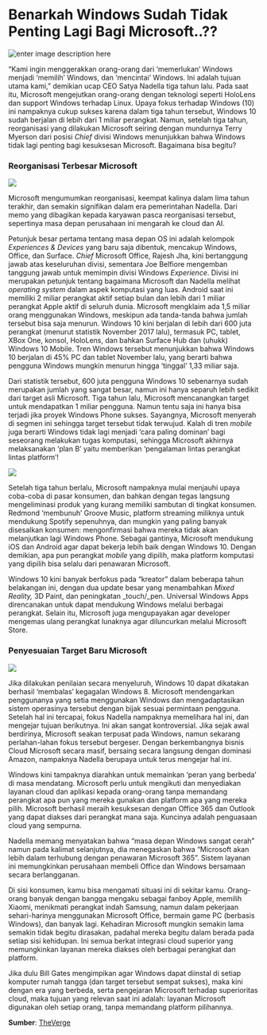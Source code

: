 # Benarkah Windows Sudah Tidak Penting Lagi Bagi Microsoft..??

![enter image description here](https://winpoin.com/wp-content/uploads/2017/11/satyanadella.jpg)

“Kami ingin menggerakkan orang-orang dari ‘memerlukan’ Windows menjadi ‘memilih’ Windows, dan ‘mencintai’ Windows. Ini adalah tujuan utama kami,” demikian ucap CEO Satya Nadella tiga tahun lalu. Pada saat itu, Microsoft mengejutkan orang-orang dengan teknologi seperti HoloLens dan support Windows terhadap Linux. Upaya fokus terhadap Windows (10) ini nampaknya cukup sukses karena dalam tiga tahun tersebut, Windows 10 sudah berjalan di lebih dari 1 miliar perangkat. Namun, setelah tiga tahun, reorganisasi yang dilakukan Microsoft seiring dengan mundurnya Terry Myerson dari posisi _Chief_ divisi Windows menunjukkan bahwa Windows tidak lagi penting bagi kesuksesan Microsoft. Bagaimana bisa begitu?

### **Reorganisasi Terbesar Microsoft**

![](https://winpoin.com/wp-content/uploads/2018/04/43C9F2B600000578-4845126-image-a-37_1504300955513.jpg)

Microsoft mengumumkan reorganisasi, keempat kalinya dalam lima tahun terakhir, dan semakin signifikan dalam era pemerintahan Nadella. Dari memo yang dibagikan kepada karyawan pasca reorganisasi tersebut, sepertinya masa depan perusahaan ini mengarah ke cloud dan AI.

Petunjuk besar pertama tentang masa depan OS ini adalah kelompok _Experiences & Devices_ yang baru saja dibentuk, mencakup Windows, Office, dan Surface. _Chief_ Microsoft Office, Rajesh Jha, kini bertanggung jawab atas keseluruhan divisi, sementara Joe Belfiore mengemban tanggung jawab untuk memimpin divisi Windows _Experience_. Divisi ini merupakan petunjuk tentang bagaimana Microsoft dan Nadella melihat _operating system_ dalam aspek komputasi yang luas. Android saat ini memiliki 2 miliar perangkat aktif setiap bulan dan lebih dari 1 miliar perangkat Apple aktif di seluruh dunia. Microsoft mengklaim ada 1,5 miliar orang menggunakan Windows, meskipun ada tanda-tanda bahwa jumlah tersebut bisa saja menurun. Windows 10 kini berjalan di lebih dari 600 juta perangkat (menurut statistik November 2017 lalu), termasuk PC, tablet, XBox One, konsol, HoloLens, dan bahkan Surface Hub dan (uhukk) Windows 10 Mobile. Tren Windows tersebut menunjukkan bahwa Windows 10 berjalan di 45% PC dan tablet November lalu, yang berarti bahwa pengguna Windows mungkin menurun hingga ‘tinggal’ 1,33 miliar saja.

Dari statistik tersebut, 600 juta pengguna Windows 10 sebenarnya sudah merupakan jumlah yang sangat besar, namun ini hanya separuh lebih sedikit dari target asli Microsoft. Tiga tahun lalu, Microsoft mencanangkan target untuk mendapatkan 1 miliar pengguna. Namun tentu saja ini hanya bisa terjadi jika proyek Windows Phone sukses. Sayangnya, Microsoft menyerah di segmen ini sehingga target tersebut tidak terwujud. Kalah di tren _mobile_  juga berarti Windows tidak lagi menjadi ‘cara paling dominan’ bagi seseorang melakukan tugas komputasi, sehingga Microsoft akhirnya melaksanakan ‘plan B’ yaitu memberikan ‘pengalaman lintas perangkat lintas platform’!

![](https://winpoin.com/wp-content/uploads/2017/10/Lumia-520-625-820-1020-535-950-2.jpg)

Setelah tiga tahun berlalu, Microsoft nampaknya mulai menjauhi upaya coba-coba di pasar konsumen, dan bahkan dengan tegas langsung mengeliminasi produk yang kurang memiliki sambutan di tingkat konsumen. Redmond ‘membunuh’ Groove Music, platform streaming miliknya untuk mendukung Spotify sepenuhnya, dan mungkin yang paling banyak disesalkan konsumen: mengonfirmasi bahwa mereka tidak akan melanjutkan lagi Windows Phone. Sebagai gantinya, Microsoft mendukung iOS dan Android agar dapat bekerja lebih baik dengan Windows 10. Dengan demikian, apa pun perangkat _mobile_ yang dipilih, maka platform komputasi yang dipilih bisa selalu dari penawaran Microsoft.

Windows 10 kini banyak berfokus pada “kreator” dalam beberapa tahun belakangan ini, dengan dua update besar yang menambahkan _Mixed Reality,_ 3D Paint, dan peningkatan _touch/_pen. Universal Windows Apps direncanakan untuk dapat mendukung Windows melalui berbagai perangkat. Selain itu, Microsoft juga mengupayakan agar developer mengemas ulang perangkat lunaknya agar diluncurkan melalui Microsoft Store.
### **Penyesuaian Target Baru Microsoft**

![](https://winpoin.com/wp-content/uploads/2018/04/cross-platform.jpg)

Jika dilakukan penilaian secara menyeluruh, Windows 10 dapat dikatakan berhasil ‘membalas’ kegagalan Windows 8. Microsoft mendengarkan penggunanya yang setia menggunakan Windows dan mengadaptasikan sistem operasinya tersebut dengan bijak sesuai permintaan pengguna. Setelah hal ini tercapai, fokus Nadella nampaknya memelihara hal ini, dan mengejar tujuan berikutnya. Ini akan sangat kontroversial. Jika sejak awal berdirinya, Microsoft seakan terpusat pada Windows, namun sekarang perlahan-lahan fokus tersebut bergeser. Dengan berkembangnya bisnis Cloud Microsoft secara masif, bersaing secara langsung dengan dominasi Amazon, nampaknya Nadella berupaya untuk terus mengejar hal ini.

Windows kini tampaknya diarahkan untuk memainkan ‘peran yang berbeda’ di masa mendatang. Microsoft perlu untuk mengikuti dan menyediakan layanan cloud dan aplikasi kepada orang-orang tanpa memandang perangkat apa pun yang mereka gunakan dan platform apa yang mereka pilih. Microsoft berhasil meraih kesuksesan dengan Office 365 dan Outlook yang dapat diakses dari perangkat mana saja. Kuncinya adalah penguasaan cloud yang sempurna.

Nadella memang menyatakan bahwa “masa depan Windows sangat cerah” namun pada kalimat selanjutnya, dia menegaskan bahwa “Microsoft akan lebih dalam terhubung dengan penawaran Microsoft 365”. Sistem layanan ini memungkinkan perusahaan membeli Office dan Windows bersamaan secara berlangganan.

Di sisi konsumen, kamu bisa mengamati situasi ini di sekitar kamu. Orang-orang banyak dengan bangga mengaku sebagai fanboy Apple, memilih Xiaomi, menikmati perangkat indah Samsung, namun dalam pekerjaan sehari-harinya menggunakan Microsoft Office, bermain game PC (berbasis Windows), dan banyak lagi. Kehadiran Microsoft mungkin semakin lama semakin tidak begitu dirasakan, padahal mereka begitu dalam berada pada setiap sisi kehidupan. Ini semua berkat integrasi cloud superior yang memungkinkan layanan mereka diakses oleh berbagai perangkat dan platform.

Jika dulu Bill Gates mengimpikan agar Windows dapat diinstal di setiap komputer rumah tangga (dan target tersebut sempat sukses), maka kini dengan era yang berbeda, serta pengejaran Microsoft terhadap superioritas cloud, maka tujuan yang relevan saat ini adalah: layanan Microsoft digunakan oleh setiap orang, tanpa memandang platform pilihannya.

**Sumber**:  [TheVerge](https://www.theverge.com/2018/3/30/17179328/microsoft-windows-reorganization-future-2018)